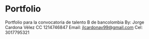 # Portfolio
Portfolio para la convocatoria de talento B de bancolombia
By: Jorge Cardona Vélez
CC 1214746847
Email: jlcardonav99@gmail.com
Cel: 3017795321
